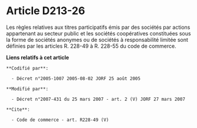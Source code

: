 # Article D213-26

Les règles relatives aux titres participatifs émis par des sociétés par actions appartenant au secteur public et les sociétés
coopératives constituées sous la forme de sociétés anonymes ou de sociétés à responsabilité limitée sont définies par les
articles R. 228-49 à R. 228-55 du code de commerce.

**Liens relatifs à cet article**

	**Codifié par**:

	  - Décret n°2005-1007 2005-08-02 JORF 25 août 2005

	**Modifié par**:

	  - Décret n°2007-431 du 25 mars 2007 - art. 2 (V) JORF 27 mars 2007

	**Cite**:

	  - Code de commerce - art. R228-49 (V)
